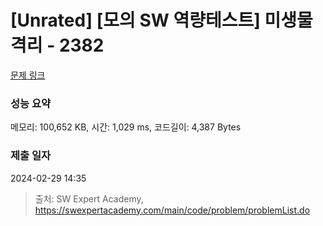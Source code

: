 # [Unrated] [모의 SW 역량테스트] 미생물 격리 - 2382 

[문제 링크](https://swexpertacademy.com/main/code/problem/problemDetail.do?contestProbId=AV597vbqAH0DFAVl) 

### 성능 요약

메모리: 100,652 KB, 시간: 1,029 ms, 코드길이: 4,387 Bytes

### 제출 일자

2024-02-29 14:35



> 출처: SW Expert Academy, https://swexpertacademy.com/main/code/problem/problemList.do